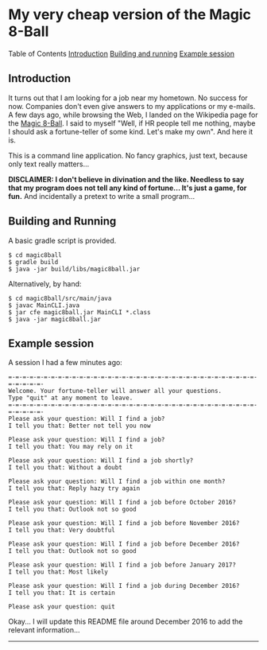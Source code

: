 My very cheap version of the Magic 8-Ball
=========================================

Table of Contents
[Introduction](#introduction)
[Building and running](#building-and-running)
[Example session](#example-session)


## Introduction

It turns out that I am looking for a job near my hometown. No success for now. Companies don't even give answers to my applications or my e-mails.
A few days ago, while browsing the Web, I landed on the Wikipedia page for the [Magic 8-Ball](https://en.wikipedia.org/wiki/Magic_8-ball). I said to myself "Well, if HR people tell me nothing, maybe I should ask a fortune-teller of some kind. Let's make my own". And here it is.

This is a command line application. No fancy graphics, just text, because only text really matters...

**DISCLAIMER: I don't believe in divination and the like. Needless to say that my program does not tell any kind of fortune... It's just a game, for fun.** And incidentally a pretext to write a small program...



## Building and Running

A basic gradle script is provided.
```
$ cd magic8ball
$ gradle build
$ java -jar build/libs/magic8ball.jar
```

Alternatively, by hand:
```
$ cd magic8ball/src/main/java
$ javac MainCLI.java
$ jar cfe magic8ball.jar MainCLI *.class
$ java -jar magic8ball.jar
```



## Example session

A session I had a few minutes ago:
```
=-=-=-=-=-=-=-=-=-=-=-=-=-=-=-=-=-=-=-=-=-=-=-=-=-=-=-=-=-=-=-=-=-=-=-=-=-=-=-=-
Welcome. Your fortune-teller will answer all your questions.
Type "quit" at any moment to leave.
=-=-=-=-=-=-=-=-=-=-=-=-=-=-=-=-=-=-=-=-=-=-=-=-=-=-=-=-=-=-=-=-=-=-=-=-=-=-=-=-
Please ask your question: Will I find a job?
I tell you that: Better not tell you now

Please ask your question: Will I find a job?
I tell you that: You may rely on it

Please ask your question: Will I find a job shortly?
I tell you that: Without a doubt

Please ask your question: Will I find a job within one month?
I tell you that: Reply hazy try again

Please ask your question: Will I find a job before October 2016?
I tell you that: Outlook not so good

Please ask your question: Will I find a job before November 2016?
I tell you that: Very doubtful

Please ask your question: Will I find a job before December 2016?
I tell you that: Outlook not so good

Please ask your question: Will I find a job before January 2017?
I tell you that: Most likely

Please ask your question: Will I find a job during December 2016?
I tell you that: It is certain

Please ask your question: quit
```
Okay... I will update this README file around December 2016 to add the relevant information...

---

